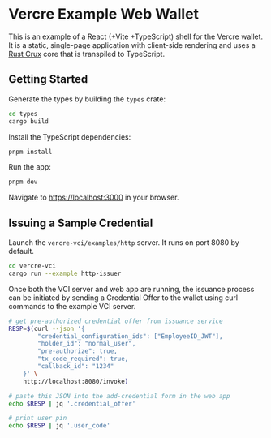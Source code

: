 # Vercre Example Web Wallet

This is an example of a React (+Vite +TypeScript) shell for the Vercre wallet. It is a static,
single-page application with client-side rendering and uses a [Rust Crux](https://github.com/redbadger/crux) core that is transpiled to TypeScript.

## Getting Started

Generate the types by building the `types` crate:

```bash
cd types
cargo build
```

Install the TypeScript dependencies:

```bash
pnpm install
```

Run the app:

```bash
pnpm dev
```

Navigate to [https://localhost:3000](https://localhost:3000) in your browser.

## Issuing a Sample Credential

Launch the `vercre-vci/examples/http` server. It runs on port 8080 by default.

```bash
cd vercre-vci
cargo run --example http-issuer
```

Once both the VCI server and web app are running, the issuance process can be initiated by sending a Credential Offer to the wallet using curl commands to the example VCI server.



```bash
# get pre-authorized credential offer from issuance service
RESP=$(curl --json '{
        "credential_configuration_ids": ["EmployeeID_JWT"],
        "holder_id": "normal_user",
        "pre-authorize": true,
        "tx_code_required": true,
        "callback_id": "1234"
    }' \
    http://localhost:8080/invoke)

# paste this JSON into the add-credential form in the web app
echo $RESP | jq '.credential_offer'

# print user pin
echo $RESP | jq '.user_code'
```
